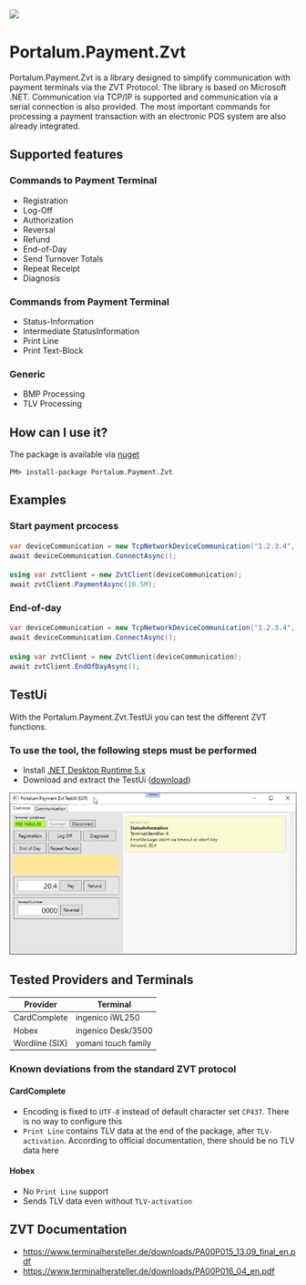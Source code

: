 <img src="https://raw.githubusercontent.com/Portalum/Portalum.Payment.Zvt/main/doc/logo.png" width="200">

# Portalum.Payment.Zvt

Portalum.Payment.Zvt is a library designed to simplify communication with payment terminals via the ZVT Protocol. The library is based on Microsoft .NET. Communication via TCP/IP is supported and communication via a serial connection is also provided. The most important commands for processing a payment transaction with an electronic POS system are also already integrated.

## Supported features

### Commands to Payment Terminal

- Registration
- Log-Off
- Authorization
- Reversal
- Refund
- End-of-Day
- Send Turnover Totals
- Repeat Receipt
- Diagnosis

### Commands from Payment Terminal

- Status-Information
- Intermediate StatusInformation
- Print Line
- Print Text-Block

### Generic

- BMP Processing
- TLV Processing

## How can I use it?

The package is available via [nuget](https://www.nuget.org/packages/Portalum.Payment.Zvt)
```
PM> install-package Portalum.Payment.Zvt
```

## Examples

### Start payment prcocess
```cs
var deviceCommunication = new TcpNetworkDeviceCommunication("1.2.3.4", port: 20007);
await deviceCommunication.ConnectAsync();

using var zvtClient = new ZvtClient(deviceCommunication);
await zvtClient.PaymentAsync(10.5M);
```

### End-of-day
```cs
var deviceCommunication = new TcpNetworkDeviceCommunication("1.2.3.4", port: 20007);
await deviceCommunication.ConnectAsync();

using var zvtClient = new ZvtClient(deviceCommunication);
await zvtClient.EndOfDayAsync();
```

## TestUi
With the Portalum.Payment.Zvt.TestUi you can test the different ZVT functions.

### To use the tool, the following steps must be performed

- Install [.NET Desktop Runtime 5.x](https://dotnet.microsoft.com/download/dotnet/5.0)
- Download and extract the TestUi ([download](https://github.com/Portalum/Portalum.Payment.Zvt/releases/latest/download/Portalum.Payment.Zvt.TestUi.zip))

![Portalum.Payment.TestUi](/doc/TestUi.png)

## Tested Providers and Terminals

Provider | Terminal | 
--- | --- |
CardComplete | ingenico iWL250 |
Hobex | ingenico Desk/3500 |
Wordline (SIX) | yomani touch family |

### Known deviations from the standard ZVT protocol

#### CardComplete
- Encoding is fixed to `UTF-8` instead of default character set `CP437`. There is no way to configure this
- `Print Line` contains TLV data at the end of the package, after `TLV-activation`. According to official documentation, there should be no TLV data here

#### Hobex
- No `Print Line` support
- Sends TLV data even without `TLV-activation`

## ZVT Documentation
- https://www.terminalhersteller.de/downloads/PA00P015_13.09_final_en.pdf
- https://www.terminalhersteller.de/downloads/PA00P016_04_en.pdf
